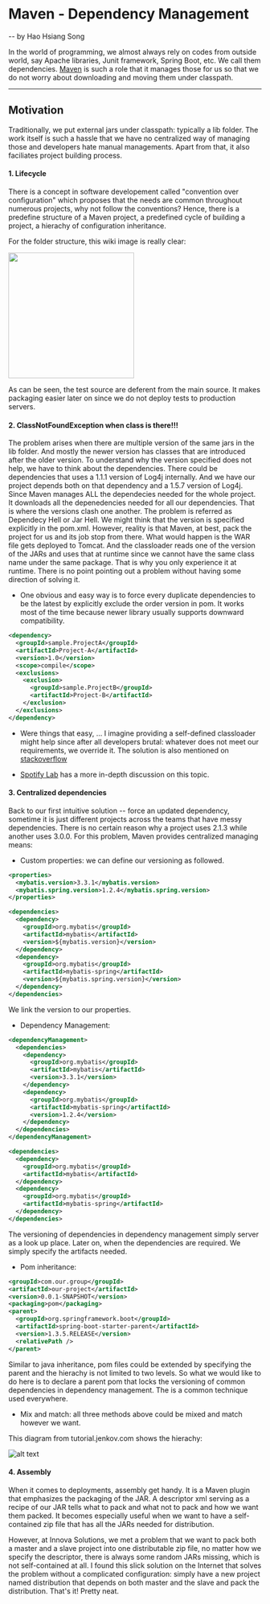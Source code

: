 # Maven - Dependency Management
 -- by Hao Hsiang Song

In the world of programming, we almost always rely on codes from outside world, say Apache libraries, Junit framework, Spring Boot, etc. We call them dependencies. [Maven](https://maven.apache.org/index.html) is such a role that it manages those for us so that we do not worry about downloading and moving them under classpath.

---

## Motivation
Traditionally, we put external jars under classpath: typically a lib folder. The work itself is such a hassle that we have no centralized way of managing those and developers hate manual managements. Apart from that, it also faciliates project building process.

#### 1. Lifecycle
There is a concept in software developement called "convention over configuration" which proposes that the needs are common throughout numerous projects, why not follow the conventions? Hence, there is a predefine structure of a Maven project, a predefined cycle of building a project, a hierachy of configuration inheritance. 

For the folder structure, this wiki image is really clear:

<img src="https://upload.wikimedia.org/wikipedia/commons/c/cf/Maven_CoC.svg" width="250">

As can be seen, the test source are deferent from the main source. It makes packaging easier later on since we do not deploy tests to production servers.

#### 2. ClassNotFoundException when class is there!!! 
The problem arises when there are multiple version of the same jars in the lib folder. And mostly the newer version has classes that are introduced after the older version.
To understand why the version specified does not help, we have to think about the dependencies. There could be dependencies that uses a 1.1.1 version of Log4j internally. And we have our project depends both on that dependency and a 1.5.7 version of Log4j. Since Maven manages ALL the dependecies needed for the whole project. It downloads all the depenedencies needed for all our dependencies. That is where the versions clash one another. The problem is referred as Dependecy Hell or Jar Hell.
We might think that the version is specified explicitly in the pom.xml. However, reality is that Maven, at best, pack the project for us and its job stop from there. What would happen is the WAR file gets deployed to Tomcat. And the classloader reads one of the version of the JARs and uses that at runtime since we cannot have the same class name under the same package. That is why you only experience it at runtime.
There is no point pointing out a problem without having some direction of solving it. 
- One obvious and easy way is to force every duplicate dependencies to be the latest by explicitly exclude the order version in pom. It works most of the time because newer library usually supports downward compatibility.

```xml
<dependency>
  <groupId>sample.ProjectA</groupId>
  <artifactId>Project-A</artifactId>
  <version>1.0</version>
  <scope>compile</scope>
  <exclusions>
    <exclusion>
      <groupId>sample.ProjectB</groupId>
      <artifactId>Project-B</artifactId>
    </exclusion>
  </exclusions> 
</dependency>
```
- Were things that easy, ... I imagine providing a self-defined classloader might help since after all developers brutal: whatever does not meet our requirements, we override it. The solution is also mentioned on [stackoverflow](https://stackoverflow.com/questions/6909306/jar-hell-how-to-use-a-classloader-to-replace-one-jar-library-version-with-anoth)

- [Spotify Lab](https://labs.spotify.com/2015/09/01/java-linking/) has a more in-depth discussion on this topic.

#### 3. Centralized dependencies
Back to our first intuitive solution -- force an updated dependency, sometime it is just different projects across the teams that have messy dependencies. There is no certain reason why a project uses 2.1.3 while another uses 3.0.0. For this problem, Maven provides centralized managing means:

- Custom properties: we can define our versioning as followed.
```xml
<properties>
  <mybatis.version>3.3.1</mybatis.version>
  <mybatis.spring.version>1.2.4</mybatis.spring.version>
</properties>

<dependencies>
  <dependency>
    <groupId>org.mybatis</groupId>
    <artifactId>mybatis</artifactId>
    <version>${mybatis.version}</version>
  </dependency>
  <dependency>
    <groupId>org.mybatis</groupId>
    <artifactId>mybatis-spring</artifactId>
    <version>${mybatis.spring.version}</version>
  </dependency>
</dependencies>
```
We link the version to our properties.

- Dependency Management:
```xml
<dependencyManagement>
  <dependencies>
    <dependency>
      <groupId>org.mybatis</groupId>
      <artifactId>mybatis</artifactId>
      <version>3.3.1</version>
    </dependency>
    <dependency>
      <groupId>org.mybatis</groupId>
      <artifactId>mybatis-spring</artifactId>
      <version>1.2.4</version>
    </dependency>
  </dependencies>
</dependencyManagement>

<dependencies>
  <dependency>
    <groupId>org.mybatis</groupId>
    <artifactId>mybatis</artifactId>
  </dependency>
  <dependency>
    <groupId>org.mybatis</groupId>
    <artifactId>mybatis-spring</artifactId>
  </dependency>
</dependencies>
```
The versioning of dependencies in dependency management simply server as a look up place. Later on, when the dependencies are required. We simply specify the artifacts needed. 

- Pom inheritance:
```xml
<groupId>com.our.group</groupId>
<artifactId>our-project</artifactId>
<version>0.0.1-SNAPSHOT</version>
<packaging>pom</packaging>
<parent>
  <groupId>org.springframework.boot</groupId>
  <artifactId>spring-boot-starter-parent</artifactId>
  <version>1.3.5.RELEASE</version>
  <relativePath />
</parent>
```
Similar to java inheritance, pom files could be extended by specifying the parent and the hierachy is not limited to two levels. So what we would like to do here is to declare a parent pom that locks the versioning of common dependencies in dependency management. The is a common technique used everywhere.

- Mix and match: all three methods above could be mixed and match however we want.

This diagram from tutorial.jenkov.com shows the hierachy:

![alt text](http://tutorials.jenkov.com/images/maven/maven-super-pom.png)

#### 4. Assembly
When it comes to deployments, assembly get handy. It is a Maven plugin that emphasizes the packaging of the JAR. A descriptor xml serving as a recipe of our JAR tells what to pack and what not to pack and how we want them packed. It becomes especially useful when we want to have a self-contained zip file that has all the JARs needed for distribution. 

However, at Innova Solutions, we met a problem that we want to pack both a master and a slave project into one distributable zip file, no matter how we specify the descriptor, there is always some random JARs missing, which is not self-contained at all. I found this slick solution on the Internet that solves the problem without a complicated configuration: simply have a new project named distribution that depends on both master and the slave and pack the distribution. That's it! Pretty neat.


